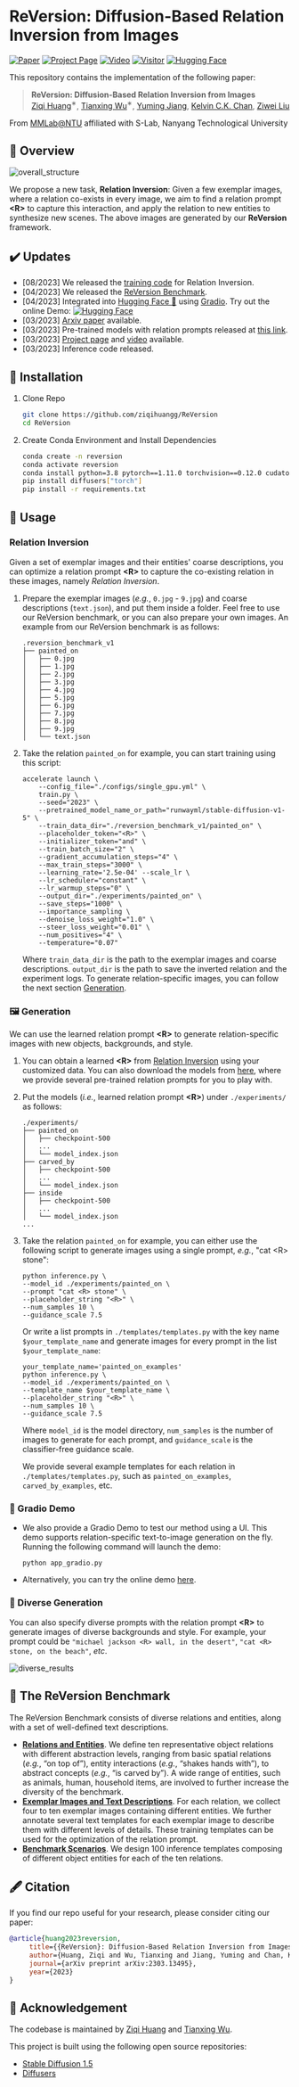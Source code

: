 # ReVersion: Diffusion-Based Relation Inversion from Images

<!-- ![visitors](https://visitor-badge.glitch.me/badge?page_id=ziqihuangg/ReVersion&right_color=MediumAquamarine) -->
[![Paper](https://img.shields.io/badge/cs.CV-Paper-66cdaa?logo=arxiv&logoColor=66cdaa)](https://arxiv.org/abs/2303.13495)
[![Project Page](https://img.shields.io/badge/Project-Website-66cdaa?logo=googlechrome&logoColor=66cdaa)](https://ziqihuangg.github.io/projects/reversion.html)
[![Video](https://img.shields.io/badge/YouTube-Video-66cdaa?logo=youtube&logoColor=66cdaa)](https://www.youtube.com/watch?v=pkal3yjyyKQ)
[![Visitor](https://hits.seeyoufarm.com/api/count/incr/badge.svg?url=https%3A%2F%2Fgithub.com%2Fziqihuangg%2FReVersion&count_bg=%2366cdaa&title_bg=%23555555&icon=&icon_color=%23E7E7E7&title=Visitors&edge_flat=false)](https://hits.seeyoufarm.com)
[![Hugging Face](https://img.shields.io/badge/Demo-%F0%9F%A4%97%20Hugging%20Face-66cdaa)](https://huggingface.co/spaces/Ziqi/ReVersion)

This repository contains the implementation of the following paper:
> **ReVersion: Diffusion-Based Relation Inversion from Images**<br>
> [Ziqi Huang](https://ziqihuangg.github.io/)<sup>∗</sup>, [Tianxing Wu](https://tianxingwu.github.io/)<sup>∗</sup>, [Yuming Jiang](https://yumingj.github.io/), [Kelvin C.K. Chan](https://ckkelvinchan.github.io/), [Ziwei Liu](https://liuziwei7.github.io/)<br>

From [MMLab@NTU](https://www.mmlab-ntu.com/) affiliated with S-Lab, Nanyang Technological University

<!-- [[Paper](https://arxiv.org/abs/2303.13495)] | -->
<!-- [[Project Page](https://ziqihuangg.github.io/projects/reversion.html)] | -->
<!-- [[Video](https://www.youtube.com/watch?v=pkal3yjyyKQ)] |  -->
<!-- [[Dataset](https://drive.google.com/drive/folders/1FU1Ni-oDpxQCNYKo-ZLEfSGqO-j_Hw7X?usp=sharing)]  -->
<!-- [[Huggingface Demo](https://huggingface.co/spaces/Ziqi/ReVersion)] | -->


## :open_book: Overview
![overall_structure](./assets/teaser.jpg)

We propose a new task, **Relation Inversion**: Given a few exemplar images, where a relation co-exists in every image, we aim to find a relation prompt **\<R>** to capture this interaction, and apply the relation to new entities to synthesize new scenes. The above images are generated by our **ReVersion** framework.

## :heavy_check_mark: Updates
- [08/2023] We released the [training code](https://github.com/ziqihuangg/ReVersion/tree/master#relation-inversion) for Relation Inversion.
- [04/2023] We released the [ReVersion Benchmark](https://drive.google.com/drive/folders/1FU1Ni-oDpxQCNYKo-ZLEfSGqO-j_Hw7X?usp=sharing).
- [04/2023] Integrated into [Hugging Face 🤗](https://huggingface.co/spaces) using [Gradio](https://github.com/gradio-app/gradio). Try out the online Demo: [![Hugging Face](https://img.shields.io/badge/Demo-%F0%9F%A4%97%20Hugging%20Face-66cdaa)](https://huggingface.co/spaces/Ziqi/ReVersion)
- [03/2023] [Arxiv paper](https://arxiv.org/abs/2303.13495) available.
- [03/2023] Pre-trained models with relation prompts released at [this link](https://drive.google.com/drive/folders/1apFk6TF3pGH00hHF1nO1S__tDlrcLQAh?usp=sharing).
- [03/2023] [Project page](https://ziqihuangg.github.io/projects/reversion.html) and [video](https://www.youtube.com/watch?v=pkal3yjyyKQ) available.
- [03/2023] Inference code released.


## :hammer: Installation

1. Clone Repo

   ```bash
   git clone https://github.com/ziqihuangg/ReVersion
   cd ReVersion
   ```

2. Create Conda Environment and Install Dependencies

   ```bash
   conda create -n reversion
   conda activate reversion
   conda install python=3.8 pytorch==1.11.0 torchvision==0.12.0 cudatoolkit=11.3 -c pytorch
   pip install diffusers["torch"]
   pip install -r requirements.txt
   ```
## :page_with_curl: Usage

### Relation Inversion
Given a set of exemplar images and their entities' coarse descriptions, you can optimize a relation prompt **\<R>** to capture the co-existing relation in these images, namely *Relation Inversion*.


1. Prepare the exemplar images (<em>e.g.</em>, `0.jpg` - `9.jpg`) and coarse descriptions (`text.json`), and put them inside a folder. Feel free to use our ReVersion benchmark, or you can also prepare your own images. An example from our ReVersion benchmark is as follows:
    ```
    .reversion_benchmark_v1
    ├── painted_on
    │   ├── 0.jpg
    │   ├── 1.jpg
    │   ├── 2.jpg
    │   ├── 3.jpg
    │   ├── 4.jpg
    │   ├── 5.jpg
    │   ├── 6.jpg
    │   ├── 7.jpg
    │   ├── 8.jpg
    │   ├── 9.jpg
    │   └── text.json
    ```

2. Take the relation `painted_on` for example, you can start training using this script:
    ```
    accelerate launch \
        --config_file="./configs/single_gpu.yml" \
        train.py \
        --seed="2023" \
        --pretrained_model_name_or_path="runwayml/stable-diffusion-v1-5" \
        --train_data_dir="./reversion_benchmark_v1/painted_on" \
        --placeholder_token="<R>" \
        --initializer_token="and" \
        --train_batch_size="2" \
        --gradient_accumulation_steps="4" \
        --max_train_steps="3000" \
        --learning_rate='2.5e-04' --scale_lr \
        --lr_scheduler="constant" \
        --lr_warmup_steps="0" \
        --output_dir="./experiments/painted_on" \
        --save_steps="1000" \
        --importance_sampling \
        --denoise_loss_weight="1.0" \
        --steer_loss_weight="0.01" \
        --num_positives="4" \
        --temperature="0.07"
    ```

    Where `train_data_dir` is the path to the exemplar images and coarse descriptions. `output_dir` is the path to save the inverted relation and the experiment logs. To generate relation-specific images, you can follow the next section [Generation](https://github.com/ziqihuangg/ReVersion/tree/master#generation).


### :framed_picture: Generation
We can use the learned relation prompt **\<R>** to generate relation-specific images with new objects, backgrounds, and style.

1. You can obtain a learned **\<R>** from [Relation Inversion](https://github.com/ziqihuangg/ReVersion/tree/master#relation-inversion) using your customized data. You can also download the models from [here](https://drive.google.com/drive/folders/1apFk6TF3pGH00hHF1nO1S__tDlrcLQAh?usp=sharing), where we provide several pre-trained relation prompts for you to play with.

2. Put the models (<em>i.e.</em>, learned relation prompt **\<R>**) under `./experiments/` as follows:
    ```
    ./experiments/
    ├── painted_on
    │   ├── checkpoint-500
    │   ...
    │   └── model_index.json
    ├── carved_by
    │   ├── checkpoint-500
    │   ...
    │   └── model_index.json
    ├── inside
    │   ├── checkpoint-500
    │   ...
    │   └── model_index.json
    ...
    ```

3. Take the relation `painted_on` for example, you can either use the following script to generate images using a single prompt, *e.g.*, "cat \<R> stone":
    ```
    python inference.py \
    --model_id ./experiments/painted_on \
    --prompt "cat <R> stone" \
    --placeholder_string "<R>" \
    --num_samples 10 \
    --guidance_scale 7.5
    ```
    Or write a list prompts in `./templates/templates.py` with the key name `$your_template_name` and generate images for every prompt in the list `$your_template_name`:
    ```
    your_template_name='painted_on_examples'
    python inference.py \
    --model_id ./experiments/painted_on \
    --template_name $your_template_name \
    --placeholder_string "<R>" \
    --num_samples 10 \
    --guidance_scale 7.5
    ```
    Where  `model_id` is the model directory, `num_samples` is the number of images to generate for each prompt, and `guidance_scale` is the classifier-free guidance scale.

    We provide several example templates for each relation in `./templates/templates.py`, such as `painted_on_examples`, `carved_by_examples`, etc.

### :hugs: Gradio Demo
- We also provide a Gradio Demo to test our method using a UI. This demo supports relation-specific text-to-image generation on the fly. Running the following command will launch the demo:

    ```
    python app_gradio.py
    ```
- Alternatively, you can try the online demo [here](https://huggingface.co/spaces/Ziqi/ReVersion).

### :art: Diverse Generation
You can also specify diverse prompts with the relation prompt **\<R>** to generate images of diverse backgrounds and style. For example, your prompt could be `"michael jackson <R> wall, in the desert"`, `"cat <R> stone, on the beach"`, <em>etc</em>.

![diverse_results](./assets/diverse.jpg)


## :straight_ruler: The ReVersion Benchmark
The ReVersion Benchmark consists of diverse relations and entities, along with a set of well-defined text descriptions.

- [<b>Relations and Entities</b>](https://drive.google.com/drive/folders/1FU1Ni-oDpxQCNYKo-ZLEfSGqO-j_Hw7X?usp=sharing). We define ten representative object relations with different abstraction levels, ranging from basic spatial relations (*e.g.*, “on top of”), entity interactions (*e.g.*, “shakes hands with”), to abstract concepts (*e.g.*, “is carved by”). A wide range of entities, such as animals, human, household items, are involved to further increase the diversity of the benchmark.
- [<b>Exemplar Images and Text Descriptions</b>](https://drive.google.com/drive/folders/1FU1Ni-oDpxQCNYKo-ZLEfSGqO-j_Hw7X?usp=sharing). For each relation, we collect four to ten exemplar images containing different entities. We further annotate several text templates for each exemplar image to describe them with different levels of details. These training templates can be used for the optimization of the relation prompt.
- [<b>Benchmark Scenarios</b>](https://github.com/ziqihuangg/ReVersion/blob/master/templates/benchmark_scenarios.py). We design 100 inference templates composing of different object entities for each of the ten relations.

## :fountain_pen: Citation

   If you find our repo useful for your research, please consider citing our paper:

   ```bibtex
   @article{huang2023reversion,
        title={{ReVersion}: Diffusion-Based Relation Inversion from Images},
        author={Huang, Ziqi and Wu, Tianxing and Jiang, Yuming and Chan, Kelvin C.K. and Liu, Ziwei},
        journal={arXiv preprint arXiv:2303.13495},
        year={2023}
   }
   ```


## :white_heart: Acknowledgement

The codebase is maintained by [Ziqi Huang](https://ziqihuangg.github.io/) and [Tianxing Wu](https://tianxingwu.github.io/).

This project is built using the following open source repositories:
- [Stable Diffusion 1.5](https://huggingface.co/runwayml/stable-diffusion-v1-5)
- [Diffusers](https://github.com/huggingface/diffusers)

